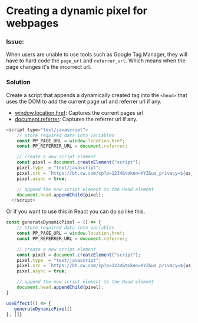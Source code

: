 # Creating a dynamic pixel for webpages

### Issue:

When users are unable to use tools such as Google Tag Manager, they will have to hard code the `page_url` and `referrer_url`. Which means when the page changes it's the incorrect url.

### Solution

Create a script that appends a dynamically created tag into the `<head>` that uses the DOM to add the current page url and referrer url if any.

- [window.location.href](https://developer.mozilla.org/en-US/docs/Web/API/Window/location): Captures the current pages url
- [document.referrer](https://developer.mozilla.org/en-US/docs/Web/API/Document/referrer): Captures the referrer url if any.

```javascript
<script type="text/javascript">
    // store required data into variables
    const PP_PAGE_URL = window.location.href;
    const PP_REFERRER_URL = document.referrer;

    // create a new script element 
    const pixel = document.createElement("script");
    pixel.type  = "text/javascript";
    pixel.src = `https://bh.cw.com/cp?p=1234&token=XYZ&us_privacy=${us_privacy}&ch=1&url=${PP_PAGE_URL}&rr=${PP_REFERRER_URL}`
    pixel.async = true;

    // append the new script element to the Head element
    document.head.appendChild(pixel);
  </script>
```

Or if you want to use this in React you can do so like this.

```javascript
const generateDynamicPixel = () => {
    // store required data into variables
    const PP_PAGE_URL = window.location.href;
    const PP_REFERRER_URL = document.referrer;

    // create a new script element 
    const pixel = document.createElement("script");
    pixel.type  = "text/javascript";
    pixel.src = `https://bh.cw.com/cp?p=1234&token=XYZ&us_privacy=${us_privacy}&ch=1&url=${PP_PAGE_URL}&rr=${PP_REFERRER_URL}`
    pixel.async = true;

    // append the new script element to the Head element
    document.head.appendChild(pixel);
}

useEffect(() => {
   generateDynamicPixel()
}, []}

